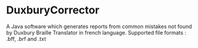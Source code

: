# DuxburyCorrector
A Java software which generates reports from common mistakes not found by
Duxbury Braille Translator in french language.
Supported file formats : .bff, .brf and .txt
